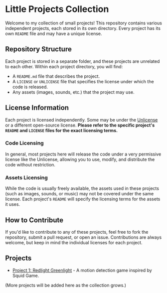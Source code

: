 # Little Projects Collection

Welcome to my collection of small projects! This repository contains various independent projects, each stored in its own directory. Every project has its own `README` file and may have a unique license.

## Repository Structure
Each project is stored in a separate folder, and these projects are unrelated to each other. Within each project directory, you will find:
- A `README.md` file that describes the project.
- A `LICENSE` or `UNLICENSE` file that specifies the license under which the code is released.
- Any assets (images, sounds, etc.) that the project may use.

## License Information
Each project is licensed independently. Some may be under the [Unlicense](https://unlicense.org/) or a different open-source license. **Please refer to the specific project's `README` and `LICENSE` files for the exact licensing terms.**

### Code Licensing
In general, most projects here will release the code under a very permissive license like the Unlicense, allowing you to use, modify, and distribute the code without restriction.

### Assets Licensing
While the code is usually freely available, the assets used in these projects (such as images, sounds, or music) may not be covered under the same license. Each project's `README` will specify the licensing terms for the assets it uses.

## How to Contribute
If you'd like to contribute to any of these projects, feel free to fork the repository, submit a pull request, or open an issue. Contributions are always welcome, but keep in mind the individual licenses for each project.

## Projects
- [Project 1: Redlight Greenlight](./Redlight-Greenlight/README.md) - A motion detection game inspired by Squid Game.

(More projects will be added here as the collection grows.)
